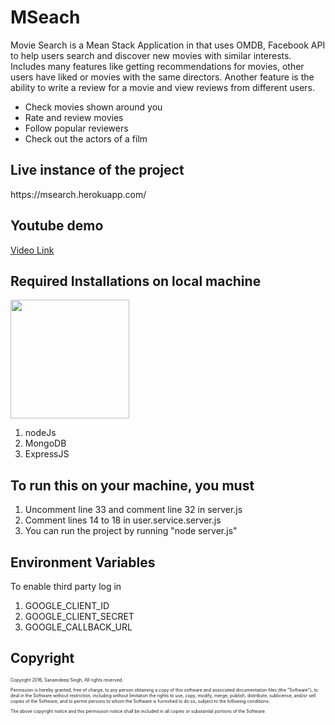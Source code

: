 <h1>MSeach</h1>


<p>Movie Search is a Mean Stack Application in that uses OMDB, Facebook API to help users search and discover new movies with similar interests. Includes many features like getting recommendations for movies, other users have liked or movies with the same directors. Another feature is the ability to write a review for a movie and view reviews from different users.</p>
<ul>
  <li>Check movies shown around you</li>
  <li>Rate and review movies</li>
  <li>Follow popular reviewers</li>
  <li>Check out the actors of a film</li>
</ul>






<h2>Live instance of the project
</h2>
<p>https://msearch.herokuapp.com/ </p>


<h2>Youtube demo</h2>
<a href="https://www.youtube.com/embed/kWUMWL3Ntk8" > Video Link</a>

<h2>Required Installations on local machine</h2>
<img src="https://excellentwebworld.com/wp-content/uploads/2017/09/images-3.jpg" height=190px>

<ol>
  <li>nodeJs</li>
  <li>MongoDB</li>
  <li>ExpressJS</li>
</ol>  





<h2>To run this on your machine, you must</h2>
<ol>
  <li>Uncomment line 33 and comment line 32 in server.js</li>
  <li>Comment lines 14 to 18 in user.service.server.js﻿</li>
  <li>You can run the project by running "node server.js"</li>
</ol>  

 
<h2>Environment Variables</h2>
<p>To enable third party log in </p>
<ol>
  <li>GOOGLE_CLIENT_ID</li>
  <li>GOOGLE_CLIENT_SECRET</li>
  <li>GOOGLE_CALLBACK_URL</li>
</ol>  

<h2>Copyright</h2>
<p style="font-size:50%;">Copyright 2016, Sanamdeep Singh, All rights reserved.</p>
 

<p style="font-size:50%;">Permission is hereby granted, free of charge, to any person obtaining a copy
of this software and associated documentation files (the "Software"), to deal
in the Software without restriction, including without limitation the rights
to use, copy, modify, merge, publish, distribute, sublicense, and/or sell
copies of the Software, and to permit persons to whom the Software is
furnished to do so, subject to the following conditions:</p>

<p style="font-size:50%;">The above copyright notice and this permission notice shall be included in
all copies or substantial portions of the Software.</p>
